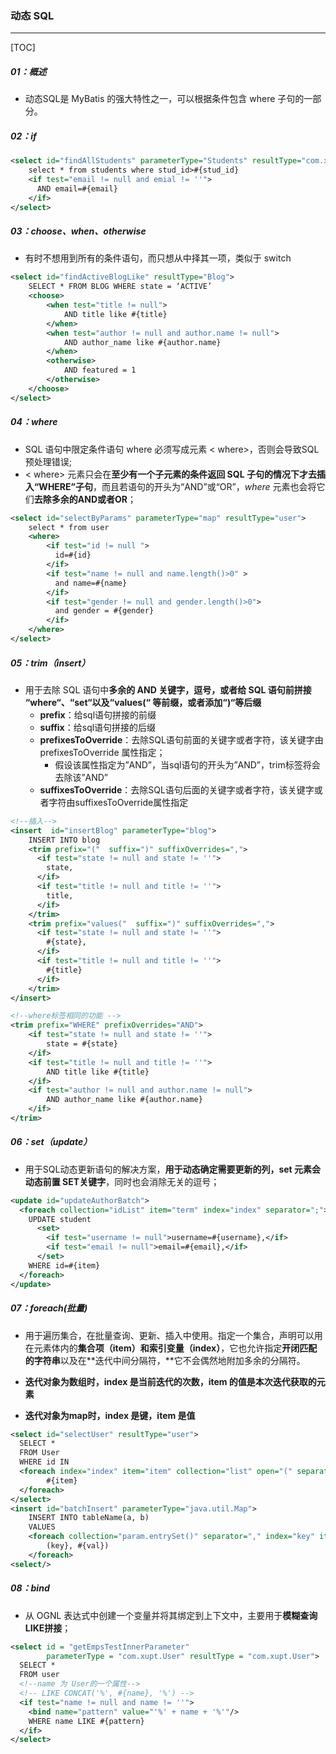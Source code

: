 ### 动态 SQL

------

[TOC]

##### 01：概述

- 动态SQL是 MyBatis 的强大特性之一，可以根据条件包含 where 子句的一部分。

##### 02：if

```xml
<select id="findAllStudents" parameterType="Students" resultType="com.xzy.pojo.Students">
    select * from students where stud_id>#{stud_id} 
    <if test="email != null and emial != ''"> 
      AND email=#{email}
    </if>
</select>
```

##### 03：choose、when、otherwise

- 有时不想用到所有的条件语句，而只想从中择其一项，类似于 switch


```XML
<select id="findActiveBlogLike" resultType="Blog">
    SELECT * FROM BLOG WHERE state = ‘ACTIVE’
    <choose>
        <when test="title != null">
          	AND title like #{title}
        </when>
        <when test="author != null and author.name != null">
          	AND author_name like #{author.name}
        </when>
        <otherwise>
          	AND featured = 1
        </otherwise>
    </choose>
</select>
```

##### 04：where

- SQL 语句中限定条件语句 where 必须写成元素 < where>，否则会导致SQL预处理错误;
- < where>  元素只会在**至少有一个子元素的条件返回 SQL 子句的情况下才去插入“WHERE”子句**，而且若语句的开头为“AND”或“OR”，*where* 元素也会将它们**去除多余的AND或者OR**；

```xml
<select id="selectByParams" parameterType="map" resultType="user">
    select * from user 
    <where>
        <if test="id != null ">
          id=#{id}
        </if>
        <if test="name != null and name.length()>0" >
          and name=#{name}
        </if>
        <if test="gender != null and gender.length()>0">
          and gender = #{gender}
        </if>
    </where>
</select>
```

##### 05：trim（insert）

- 用于去除 SQL 语句中**多余的 AND 关键字，逗号，或者给 SQL 语句前拼接 “where“、“set“以及“values(“ 等前缀，或者添加“)“等后缀**
  - **prefix**：给sql语句拼接的前缀
  - **suffix**：给sql语句拼接的后缀
  - **prefixesToOverride**：去除SQL语句前面的关键字或者字符，该关键字由prefixesToOverride 属性指定；
    - 假设该属性指定为”AND”，当sql语句的开头为”AND”，trim标签将会去除该”AND”
  - **suffixesToOverride**：去除SQL语句后面的关键字或者字符，该关键字或者字符由suffixesToOverride属性指定

```xml
<!--插入-->
<insert  id="insertBlog" parameterType="blog">
    INSERT INTO blog
    <trim prefix="("  suffix=")" suffixOverrides=",">
      <if test="state != null and state != ''">
        state,
      </if> 
      <if test="title != null and title != ''">
        title,
      </if>
    </trim>
    <trim prefix="values("  suffix=")" suffixOverrides=",">
      <if test="state != null and state != ''">
        #{state},
      </if> 
      <if test="title != null and title != ''">
        #{title}
      </if>
    </trim>
</insert>

<!--where标签相同的功能 -->
<trim prefix="WHERE" prefixOverrides="AND">
    <if test="state != null and state != ''">
      	state = #{state}
    </if>
    <if test="title != null and title != ''">
      	AND title like #{title}
    </if>
    <if test="author != null and author.name != null">
      	AND author_name like #{author.name}
    </if>
</trim>
```

##### 06：set（update）

- 用于SQL动态更新语句的解决方案，**用于动态确定需要更新的列，set 元素会动态前置 SET关键字**，同时也会消除无关的逗号；


```XML
<update id="updateAuthorBatch">
  <foreach collection="idList" item="term" index="index" separator=";">
    UPDATE student
      <set>
        <if test="username != null">username=#{username},</if>
        <if test="email != null">email=#{email},</if>
      </set>
    WHERE id=#{item}
  </foreach>
</update>
```

##### 07：foreach(批量)

- 用于遍历集合，在批量查询、更新、插入中使用。指定一个集合，声明可以用在元素体内的**集合项（item）**和**索引变量（index）**，它也允许指定**开闭匹配的字符串**以及在**迭代中间分隔符，**它不会偶然地附加多余的分隔符。


- **迭代对象为数组时，index 是当前迭代的次数，item 的值是本次迭代获取的元素**
- **迭代对象为map时，index 是键，item 是值**

```XML
<select id="selectUser" resultType="user">
  SELECT *
  FROM User
  WHERE id IN
  <foreach index="index" item="item" collection="list" open="(" separator="," close=")">
    	#{item}
  </foreach>
</select>
<insert id="batchInsert" parameterType="java.util.Map">
    INSERT INTO tableName(a, b)
    VALUES
    <foreach collection="param.entrySet()" separator="," index="key" item="val">
        (key}, #{val})
    </foreach>
<select/>
```

##### 08：bind

- 从 OGNL 表达式中创建一个变量并将其绑定到上下文中，主要用于**模糊查询LIKE拼接**；


```xml
<select id = "getEmpsTestInnerParameter"
        parameterType = "com.xupt.User" resultType = "com.xupt.User">
  SELECT *
  FROM user 
  <!--name 为 User的一个属性-->
  <!-- LIKE CONCAT('%', #{name}, '%') -->
  <if test="name != null and name != ''">
    <bind name="pattern" value="'%' + name + '%'"/> 
    WHERE name LIKE #{pattern}
  </if>
</select>
```

